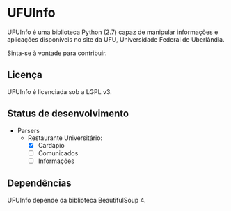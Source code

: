 UFUInfo
==========

UFUInfo é uma biblioteca Python (2.7) capaz de manipular informações e aplicações disponíveis no site da UFU, Universidade Federal de Uberlândia.

Sinta-se à vontade para contribuir.

Licença
-------

UFUInfo é licenciada sob a LGPL v3.


Status de desenvolvimento
-------------------------

- Parsers
  - Restaurante Universitário:
    - [x] Cardápio
    - [ ] Comunicados
    - [ ] Informações

Dependências
------------

UFUInfo depende da biblioteca BeautifulSoup 4.

